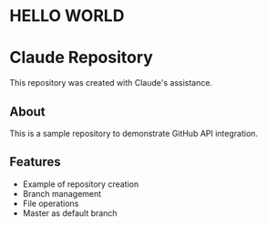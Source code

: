 # HELLO WORLD

# Claude Repository

This repository was created with Claude's assistance.

## About
This is a sample repository to demonstrate GitHub API integration.

## Features
- Example of repository creation
- Branch management
- File operations
- Master as default branch